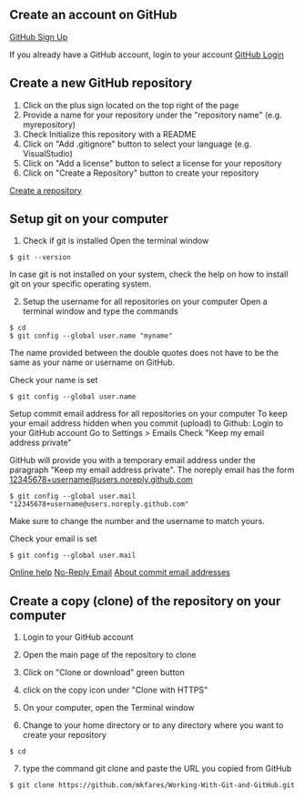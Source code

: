 ## Create an account on GitHub
[GitHub Sign Up](https://github.com/)

If you already have a GitHub account, login to your account
[GitHub Login](https://github.com/login)

## Create a new GitHub repository
1. Click on the plus sign located on the top right of the page
2. Provide a name for your repository under the "repository name" (e.g. myrepository)
3. Check Initialize this repository with a README
4. Click on "Add .gitignore" button to select your language (e.g. VisualStudio)
5. Click on "Add a license" button to select a license for your repository
6. Click on "Create a Repository" button to create your repository

[Create a repository](https://help.github.com/articles/create-a-repo/)

## Setup git on your computer
1. Check if git is installed
Open the terminal window
```console
$ git --version
```
In case git is not installed on your system, check the help on how to install git on your specific operating system.

2. Setup the username for all repositories on your computer
Open a terminal window and type the commands
```console
$ cd
$ git config --global user.name "myname"
```
The name provided between the double quotes does not have to be the same as your name or username on GitHub.

Check your name is set
```console
$ git config --global user.name
```
Setup commit email address for all repositories on your computer
To keep your email address hidden when you commit (upload) to Github:
Login to your GitHub account
Go to Settings > Emails
Check "Keep my email address private"

GitHub will provide you with a temporary email address under the paragraph "Keep my email address private". The noreply email has the form 12345678+username@users.noreply.github.com
```console
$ git config --global user.mail "12345678+username@users.noreply.github.com"
```
Make sure to change the number and the username to match yours.

Check your email is set
```console
$ git config --global user.mail
```
[Online help](https://help.github.com/articles/setting-your-commit-email-address-in-git/)
[No-Reply Email](https://help.github.com/articles/about-commit-email-addresses/)
[About commit email addresses](https://help.github.com/articles/about-commit-email-addresses/)

## Create a copy (clone) of the repository on your computer
1. Login to your GitHub account
2. Open the main page of the repository to clone
3. Click on "Clone or download" green button
4. click on the copy icon under "Clone with HTTPS"

5. On your computer, open the Terminal window
6. Change to your home directory or to any directory where you want to create your repository
```console
$ cd
```
7. type the command git clone and paste the URL you copied from GitHub
```console
$ git clone https://github.com/mkfares/Working-With-Git-and-GitHub.git
```
